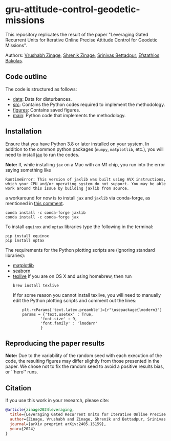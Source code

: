 # gru-attitude-control-geodetic-missions

This repository replicates the result of the paper "Leveraging Gated Recurrent Units for Iterative Online Precise Attitude Control for Geodetic Missions".

Authors: [Vrushabh Zinage](https://scholar.google.com/citations?user=hyHy9DQAAAAJ&hl=en&oi=ao), [Shrenik Zinage](https://scholar.google.com/citations?user=CuaVvXsAAAAJ&hl=en), [Srinivas Bettadpur](https://scholar.google.com/citations?user=u4E5AboAAAAJ&hl=en&oi=ao), [Efstathios Bakolas](https://scholar.google.com/citations?user=mnXfihQAAAAJ&hl=en&oi=ao).

## Code outline

The code is structured as follows:

+ [data](./data): Data for disturbances.
+ [src](./src): Contains the Python codes required to implement the methodology.
+ [figures](./figures): Contains saved figures.
+ [main](./main.py): Python code that implements the methodology. 

## Installation

Ensure that you have Python 3.8 or later installed on your system.
In addition to the common python packages (`numpy`, `matplotlib`, etc.), you will need to install [jax](https://jax.readthedocs.io/en/latest/index.html) to run the codes.

**Note:** If, while installing `jax` on a Mac with an M1 chip, you run into the error saying something like
```
RuntimeError: This version of jaxlib was built using AVX instructions, which your CPU and/or operating system do not support. You may be able work around this issue by building jaxlib from source.
```
a workaround for now is to install `jax` and `jaxlib` via conda-forge, as mentioned in [this comment](https://github.com/google/jax/issues/5501#issuecomment-1032891169).
```
conda install -c conda-forge jaxlib
conda install -c conda-forge jax
```

To install `equinox` and `optax` libraries type the following in the terminal:

```
pip install equinox
pip install optax
```

The requirements for the Python plotting scripts are (ignoring standard libraries):
+ [matplotlib](https://matplotlib.org)
+ [seaborn](https://seaborn.pydata.org)
+ [texlive](https://tug.org/texlive/) If you are on OS X and using homebrew, then run
    ```
    brew install texlive
    ```
    If for some reason you cannot install texlive, you will need to manually edit the Python plotting scripts and comment out the lines:
    ```
        plt.rcParams['text.latex.preamble']=[r"\usepackage{lmodern}"]
        params = {'text.usetex' : True,
                'font.size' : 9,
                'font.family' : 'lmodern'
                }
    ```

## Reproducing the paper results

**Note:** Due to the variability of the random seed with each execution of the code, the resulting figures may differ slightly from those presented in the paper. We chose not to fix the random seed to avoid a positive results bias, or ``hero'' runs.

## Citation

If you use this work in your research, please cite:

```bibtex
@article{zinage2024leveraging,
  title={Leveraging Gated Recurrent Units for Iterative Online Precise Attitude Control for Geodetic Missions},
  author={Zinage, Vrushabh and Zinage, Shrenik and Bettadpur, Srinivas and Bakolas, Efstathios},
  journal={arXiv preprint arXiv:2405.15159},
  year={2024}
}

